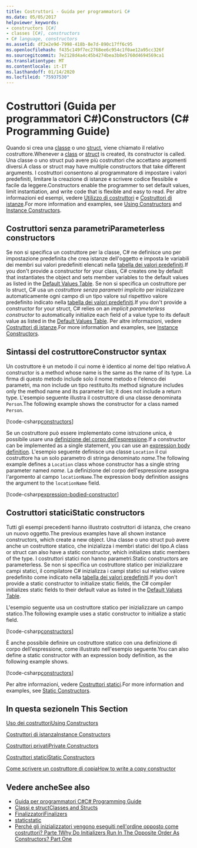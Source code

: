 ```yaml
---
title: Costruttori - Guida per programmatori C#
ms.date: 05/05/2017
helpviewer_keywords:
- constructors [C#]
- classes [C#], constructors
- C# language, constructors
ms.assetid: df2e2e9d-7998-418b-8e7d-890c17ff6c95
ms.openlocfilehash: f435c149f7ec2768ee6c954c1f0ae12a95cc326f
ms.sourcegitcommit: 7e2128d4a4c45b4274bea3b8e5760d4694569ca1
ms.translationtype: MT
ms.contentlocale: it-IT
ms.lasthandoff: 01/14/2020
ms.locfileid: "75937530"
---
```

# <a name="constructors-c-programming-guide"></a><span data-ttu-id="3155b-102">Costruttori (Guida per programmatori C#)</span><span class="sxs-lookup"><span data-stu-id="3155b-102">Constructors (C# Programming Guide)</span></span>

<span data-ttu-id="3155b-103">Quando si crea una [classe](../../language-reference/keywords/class.md) o uno [struct](../../language-reference/keywords/struct.md), viene chiamato il relativo costruttore.</span><span class="sxs-lookup"><span data-stu-id="3155b-103">Whenever a [class](../../language-reference/keywords/class.md) or [struct](../../language-reference/keywords/struct.md) is created, its constructor is called.</span></span> <span data-ttu-id="3155b-104">Una classe o uno struct può avere più costruttori che accettano argomenti diversi.</span><span class="sxs-lookup"><span data-stu-id="3155b-104">A class or struct may have multiple constructors that take different arguments.</span></span> <span data-ttu-id="3155b-105">I costruttori consentono al programmatore di impostare i valori predefiniti, limitare la creazione di istanze e scrivere codice flessibile e facile da leggere.</span><span class="sxs-lookup"><span data-stu-id="3155b-105">Constructors enable the programmer to set default values, limit instantiation, and write code that is flexible and easy to read.</span></span> <span data-ttu-id="3155b-106">Per altre informazioni ed esempi, vedere [Utilizzo di costruttori](./using-constructors.md) e [Costruttori di istanze](./instance-constructors.md).</span><span class="sxs-lookup"><span data-stu-id="3155b-106">For more information and examples, see [Using Constructors](./using-constructors.md) and [Instance Constructors](./instance-constructors.md).</span></span>  

## <a name="parameterless-constructors"></a><span data-ttu-id="3155b-107">Costruttori senza parametri</span><span class="sxs-lookup"><span data-stu-id="3155b-107">Parameterless constructors</span></span>
  
<span data-ttu-id="3155b-108">Se non si specifica un costruttore per la classe, C# ne definisce uno per impostazione predefinita che crea istanze dell'oggetto e imposta le variabili dei membri sui valori predefiniti elencati nella [tabella dei valori predefiniti](../../language-reference/keywords/default-values-table.md).</span><span class="sxs-lookup"><span data-stu-id="3155b-108">If you don't provide a constructor for your class, C# creates one by default that instantiates the object and sets member variables to the default values as listed in the [Default Values Table](../../language-reference/keywords/default-values-table.md).</span></span> <span data-ttu-id="3155b-109">Se non si specifica un costruttore per lo struct, C# usa un *costruttore senza parametri implicito* per inizializzare automaticamente ogni campo di un tipo valore sul rispettivo valore predefinito indicato nella [tabella dei valori predefiniti](../../language-reference/keywords/default-values-table.md).</span><span class="sxs-lookup"><span data-stu-id="3155b-109">If you don't provide a constructor for your struct, C# relies on an *implicit parameterless constructor* to automatically initialize each field of a value type to its default value as listed in the [Default Values Table](../../language-reference/keywords/default-values-table.md).</span></span> <span data-ttu-id="3155b-110">Per altre informazioni, vedere [Costruttori di istanze](./instance-constructors.md).</span><span class="sxs-lookup"><span data-stu-id="3155b-110">For more information and examples, see [Instance Constructors](./instance-constructors.md).</span></span>  

## <a name="constructor-syntax"></a><span data-ttu-id="3155b-111">Sintassi del costruttore</span><span class="sxs-lookup"><span data-stu-id="3155b-111">Constructor syntax</span></span>

<span data-ttu-id="3155b-112">Un costruttore è un metodo il cui nome è identico al nome del tipo relativo.</span><span class="sxs-lookup"><span data-stu-id="3155b-112">A constructor is a method whose name is the same as the name of its type.</span></span> <span data-ttu-id="3155b-113">La firma di questo metodo include solo il nome metodo e l'elenco dei parametri, ma non include un tipo restituito.</span><span class="sxs-lookup"><span data-stu-id="3155b-113">Its method signature includes only the method name and its parameter list; it does not include a return type.</span></span> <span data-ttu-id="3155b-114">L'esempio seguente illustra il costruttore di una classe denominata `Person`.</span><span class="sxs-lookup"><span data-stu-id="3155b-114">The following example shows the constructor for a class named `Person`.</span></span>

[!code-csharp[constructors](../../../../samples/snippets/csharp/programming-guide/classes-and-structs/constructors1.cs#1)]  

<span data-ttu-id="3155b-115">Se un costruttore può essere implementato come istruzione unica, è possibile usare una [definizione del corpo dell'espressione](../statements-expressions-operators/expression-bodied-members.md).</span><span class="sxs-lookup"><span data-stu-id="3155b-115">If a constructor can be implemented as a single statement, you can use an [expression body definition](../statements-expressions-operators/expression-bodied-members.md).</span></span> <span data-ttu-id="3155b-116">L'esempio seguente definisce una classe `Location` il cui costruttore ha un solo parametro di stringa denominato *name*.</span><span class="sxs-lookup"><span data-stu-id="3155b-116">The following example defines a `Location` class whose constructor has a single string parameter named *name*.</span></span> <span data-ttu-id="3155b-117">La definizione del corpo dell'espressione assegna l'argomento al campo `locationName`.</span><span class="sxs-lookup"><span data-stu-id="3155b-117">The expression body definition assigns the argument to the `locationName` field.</span></span>

[!code-csharp[expression-bodied-constructor](../../../../samples/snippets/csharp/programming-guide/classes-and-structs/expr-bodied-ctor.cs#1)]  

## <a name="static-constructors"></a><span data-ttu-id="3155b-118">Costruttori statici</span><span class="sxs-lookup"><span data-stu-id="3155b-118">Static constructors</span></span>

<span data-ttu-id="3155b-119">Tutti gli esempi precedenti hanno illustrato costruttori di istanza, che creano un nuovo oggetto.</span><span class="sxs-lookup"><span data-stu-id="3155b-119">The previous examples have all shown instance constructors, which create a new object.</span></span> <span data-ttu-id="3155b-120">Una classe o uno struct può avere anche un costruttore statico, che inizializza i membri statici del tipo.</span><span class="sxs-lookup"><span data-stu-id="3155b-120">A class or struct can also have a static constructor, which initializes static members of the type.</span></span>  <span data-ttu-id="3155b-121">I costruttori statici non hanno parametri.</span><span class="sxs-lookup"><span data-stu-id="3155b-121">Static constructors are parameterless.</span></span> <span data-ttu-id="3155b-122">Se non si specifica un costruttore statico per inizializzare campi statici, il compilatore C# inizializza i campi statici sul relativo valore predefinito come indicato nella [tabella dei valori predefiniti](../../language-reference/keywords/default-values-table.md).</span><span class="sxs-lookup"><span data-stu-id="3155b-122">If you don't provide a static constructor to initialize static fields, the C# compiler initializes static fields to their default value as listed in the [Default Values Table](../../language-reference/keywords/default-values-table.md).</span></span>

<span data-ttu-id="3155b-123">L'esempio seguente usa un costruttore statico per inizializzare un campo statico.</span><span class="sxs-lookup"><span data-stu-id="3155b-123">The following example uses a static constructor to initialize a static field.</span></span>

[!code-csharp[constructors](../../../../samples/snippets/csharp/programming-guide/classes-and-structs/constructors1.cs#2)]  

<span data-ttu-id="3155b-124">È anche possibile definire un costruttore statico con una definizione di corpo dell'espressione, come illustrato nell'esempio seguente.</span><span class="sxs-lookup"><span data-stu-id="3155b-124">You can also define a static constructor with an expression body definition, as the following example shows.</span></span> 

[!code-csharp[constructors](../../../../samples/snippets/csharp/programming-guide/classes-and-structs/constructors1.cs#3)]  

<span data-ttu-id="3155b-125">Per altre informazioni, vedere [Costruttori statici](./static-constructors.md).</span><span class="sxs-lookup"><span data-stu-id="3155b-125">For more information and examples, see [Static Constructors](./static-constructors.md).</span></span>  
  
## <a name="in-this-section"></a><span data-ttu-id="3155b-126">In questa sezione</span><span class="sxs-lookup"><span data-stu-id="3155b-126">In This Section</span></span>  
 [<span data-ttu-id="3155b-127">Uso dei costruttori</span><span class="sxs-lookup"><span data-stu-id="3155b-127">Using Constructors</span></span>](./using-constructors.md)  
  
 [<span data-ttu-id="3155b-128">Costruttori di istanza</span><span class="sxs-lookup"><span data-stu-id="3155b-128">Instance Constructors</span></span>](./instance-constructors.md)  
  
 [<span data-ttu-id="3155b-129">Costruttori privati</span><span class="sxs-lookup"><span data-stu-id="3155b-129">Private Constructors</span></span>](./private-constructors.md)  
  
 [<span data-ttu-id="3155b-130">Costruttori statici</span><span class="sxs-lookup"><span data-stu-id="3155b-130">Static Constructors</span></span>](./static-constructors.md)  
  
 [<span data-ttu-id="3155b-131">Come scrivere un costruttore di copia</span><span class="sxs-lookup"><span data-stu-id="3155b-131">How to write a copy constructor</span></span>](./how-to-write-a-copy-constructor.md)  
  
## <a name="see-also"></a><span data-ttu-id="3155b-132">Vedere anche</span><span class="sxs-lookup"><span data-stu-id="3155b-132">See also</span></span>

- [<span data-ttu-id="3155b-133">Guida per programmatori C#</span><span class="sxs-lookup"><span data-stu-id="3155b-133">C# Programming Guide</span></span>](../index.md)
- [<span data-ttu-id="3155b-134">Classi e struct</span><span class="sxs-lookup"><span data-stu-id="3155b-134">Classes and Structs</span></span>](./index.md)
- [<span data-ttu-id="3155b-135">Finalizzatori</span><span class="sxs-lookup"><span data-stu-id="3155b-135">Finalizers</span></span>](./destructors.md)
- [<span data-ttu-id="3155b-136">static</span><span class="sxs-lookup"><span data-stu-id="3155b-136">static</span></span>](../../language-reference/keywords/static.md)
- [<span data-ttu-id="3155b-137">Perché gli inizializzatori vengono eseguiti nell'ordine opposto come costruttori? Parte 1</span><span class="sxs-lookup"><span data-stu-id="3155b-137">Why Do Initializers Run In The Opposite Order As Constructors? Part One</span></span>](https://docs.microsoft.com/archive/blogs/ericlippert/why-do-initializers-run-in-the-opposite-order-as-constructors-part-one)
